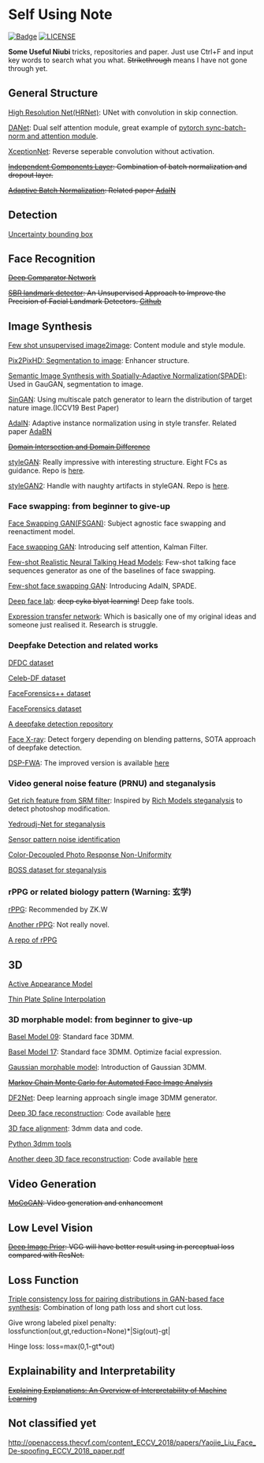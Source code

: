 # Self Using Note

[![Badge](https://img.shields.io/badge/link-996.icu-%23FF4D5B.svg?style=flat-square)](https://996.icu/#/en_US)
[![LICENSE](https://img.shields.io/badge/license-Anti%20996-blue.svg?style=flat-square)](https://github.com/996icu/996.ICU/blob/master/LICENSE)

**Some Useful Niubi** tricks, repositories and paper. Just use Ctrl+F and input key words to search what you what. ~~Strikethrough~~ means I have not gone through yet.

## General Structure
[High Resolution Net(HRNet)](https://arxiv.org/abs/1904.04514): UNet with convolution in skip connection.

[DANet](https://arxiv.org/abs/1809.02983): Dual self attention module, great example of [pytorch sync-batch-norm and attention module](https://github.com/junfu1115/DANet).

[XceptionNet](https://arxiv.org/abs/1610.02357): Reverse seperable convolution without activation.

~~[Independent Components Layer](https://arxiv.org/abs/1905.05928v1): Combination of batch normalization and dropout layer.~~

~~[Adaptive Batch Normalization](https://arxiv.org/abs/1603.04779): Related paper [AdaIN](https://arxiv.org/abs/1703.06868)~~

## Detection
[Uncertainty bounding box](https://arxiv.org/abs/1809.08545)

## Face Recognition
~~[Deep Comparator Network](https://arxiv.org/abs/1807.11440)~~

~~[SBR landmark detector](https://arxiv.org/abs/1807.00966): An Unsupervised Approach to Improve the Precision of Facial Landmark Detectors. [Github](https://github.com/D-X-Y/landmark-detection)~~

## Image Synthesis
[Few shot unsupervised image2image](https://arxiv.org/abs/1905.01723): Content module and style module.

[Pix2PixHD: Segmentation to image](https://arxiv.org/abs/1711.11585): Enhancer structure.

[Semantic Image Synthesis with Spatially-Adaptive Normalization(SPADE)](https://arxiv.org/abs/1903.07291): Used in GauGAN, segmentation to image.

[SinGAN](https://arxiv.org/abs/1905.01164): Using multiscale patch generator to learn the distribution of target nature image.(ICCV19 Best Paper)

[AdaIN](https://arxiv.org/abs/1703.06868): Adaptive instance normalization using in style transfer. Related paper [AdaBN](https://arxiv.org/abs/1603.04779)

~~[Domain Intersection and Domain Difference](https://arxiv.org/abs/1908.11628)~~

[styleGAN](https://arxiv.org/abs/1812.04948): Really impressive with interesting structure. Eight FCs as guidance. Repo is [here](https://github.com/NVlabs/stylegan).

[styleGAN2](http://arxiv.org/abs/1912.04958): Handle with naughty artifacts in styleGAN. Repo is [here](https://github.com/NVlabs/stylegan2).

### Face swapping: from beginner to give-up
[Face Swapping GAN(FSGAN)](https://arxiv.org/abs/1908.05932): Subject agnostic face swapping and reenactiment model.

[Face swapping GAN](https://github.com/shaoanlu/faceswap-GAN): Introducing self attention, Kalman Filter.

[Few-shot Realistic Neural Talking Head Models](https://arxiv.org/pdf/1905.08233.pdf): Few-shot talking face sequences generator as one of the baselines of face swapping.

[Few-shot face swapping GAN](https://github.com/shaoanlu/fewshot-face-translation-GAN): Introducing AdaIN, SPADE.

[Deep face lab](https://github.com/iperov/DeepFaceLab): ~~deep cyka blyat learning!~~ Deep fake tools.

[Expression transfer network](https://arxiv.org/pdf/1909.02967.pdf): Which is basically one of my original ideas and someone just realised it. Research is struggle.

### Deepfake Detection and related works
[DFDC dataset](https://deepfakedetectionchallenge.ai/)

[Celeb-DF dataset](https://arxiv.org/abs/1909.12962)

[FaceForensics++ dataset](https://github.com/ondyari/FaceForensics/)

[FaceForensics dataset](https://arxiv.org/abs/1803.09179)

[A deepfake detection repository](https://github.com/dessa-public/DeepFake-Detection)

[Face X-ray](https://arxiv.org/pdf/1912.13458.pdf): Detect forgery depending on blending patterns, SOTA approach of deepfake detection.

[DSP-FWA](http://openaccess.thecvf.com/content_CVPRW_2019/papers/Media%20Forensics/Li_Exposing_DeepFake_Videos_By_Detecting_Face_Warping_Artifacts_CVPRW_2019_paper.pdf): The improved version is available [here](https://github.com/danmohaha/DSP-FWA)

### Video general noise feature (PRNU) and steganalysis

[Get rich feature from SRM filter](https://arxiv.org/pdf/1805.04953.pdf): Inspired by [Rich Models steganalysis](http://citeseerx.ist.psu.edu/viewdoc/download?doi=10.1.1.441.6997&rep=rep1&type=pdf) to detect photoshop modification.

[Yedroudj-Net for steganalysis](https://arxiv.org/pdf/1803.00407.pdf)

[Sensor pattern noise identification](https://www.researchgate.net/publication/3455253_Digital_Camera_Identification_From_Sensor_Pattern_Noise)

[Color-Decoupled Photo Response Non-Uniformity](https://ieeexplore.ieee.org/document/5934587)

[BOSS dataset for steganalysis](https://hal.archives-ouvertes.fr/hal-00648057/document)

### rPPG or related biology pattern (Warning: 玄学)
[rPPG](http://openaccess.thecvf.com/content_ECCV_2018/papers/Siqi_Liu_Remote_Photoplethysmography_Correspondence_ECCV_2018_paper.pdf):  Recommended by ZK.W

[Another rPPG](https://ieeexplore.ieee.org/document/8575334/versions): Not really novel.

[A repo of rPPG](https://prouast.github.io/heartbeat-js/)

## 3D
[Active Appearance Model](https://www.cs.cmu.edu/~efros/courses/LBMV07/Papers/cootes-eccv-98.pdf)

[Thin Plate Spline Interpolation](https://en.wikipedia.org/wiki/Thin_plate_spline)

### 3D morphable model: from beginner to give-up
[Basel Model 09](https://gravis.dmi.unibas.ch/publications/2009/BFModel09.pdf): Standard face 3DMM.

[Basel Model 17](https://arxiv.org/abs/1709.08398): Standard face 3DMM. Optimize facial expression.

[Gaussian morphable model](https://arxiv.org/pdf/1603.07254v1.pdf): Introduction of Gaussian 3DMM.

~~[Markov Chain Monte Carlo for Automated Face Image Analysis](https://link.springer.com/article/10.1007%2Fs11263-016-0967-5)~~

[DF2Net](http://openaccess.thecvf.com/content_ICCV_2019/papers/Zeng_DF2Net_A_Dense-Fine-Finer_Network_for_Detailed_3D_Face_Reconstruction_ICCV_2019_paper.pdf): Deep learning approach single image 3DMM generator.

[Deep 3D face reconstruction](https://arxiv.org/abs/1903.08527): Code available [here](https://github.com/microsoft/Deep3DFaceReconstruction)

[3D face alignment](http://www.cbsr.ia.ac.cn/users/xiangyuzhu/projects/3DDFA/main.htm): 3dmm data and code.

[Python 3dmm tools](https://github.com/YadiraF/face3d)

[Another deep 3D face reconstruction](https://arxiv.org/abs/1903.10873): Code available [here](https://github.com/apchenstu/Facial_Details_Synthesis)

## Video Generation
~~[MoCoGAN](http://openaccess.thecvf.com/content_cvpr_2018/papers/Tulyakov_MoCoGAN_Decomposing_Motion_CVPR_2018_paper.pdf): Video generation and enhancement~~

## Low Level Vision
~~[Deep Image Prior](https://arxiv.org/abs/1711.10925): VGG will have better result using in perceptual loss compared with ResNet.~~

## Loss Function
[Triple consistency loss for pairing distributions in GAN-based face synthesis](https://arxiv.org/abs/1811.03492): Combination of long path loss and short cut loss.

Give wrong labeled pixel penalty:
lossfunction(out,gt,reduction=None)*|Sig(out)-gt|

Hinge loss:
loss=max(0,1-gt*out)

## Explainability and Interpretability
~~[Explaining Explanations: An Overview of Interpretability of Machine Learning](https://arxiv.org/abs/1806.00069)~~

## Not classified yet

http://openaccess.thecvf.com/content_ECCV_2018/papers/Yaojie_Liu_Face_De-spoofing_ECCV_2018_paper.pdf
